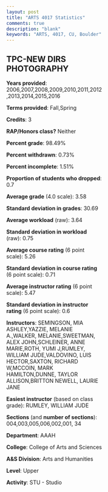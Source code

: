 ```yaml
---
layout: post
title: "ARTS 4017 Statistics"
comments: true
description: "blank"
keywords: "ARTS, 4017, CU, Boulder"
--- 
```

<head>
<script src="https://ajax.googleapis.com/ajax/libs/jquery/2.1.3/jquery.min.js"></script>
<script src="https://dl.dropboxusercontent.com/s/pc42nxpaw1ea4o9/highcharts.js?dl=0"></script>
<!-- <script src="../assets/js/highcharts.js"></script> -->
<style type="text/css">@font-face {
	font-family: "Bebas Neue";
	src: url(https://www.filehosting.org/file/details/544349/BebasNeue%20Regular.otf) format("opentype");
	}
	h1.Bebas { 
		font-family: "Bebas Neue", Verdana, Tahoma;
	}
</style>
</head>
<body>
	<div id="container" style="float: right; width: 45%; height: 88%; margin-left: 2.5%; margin-right: 2.5%;"></div>
	<script language="JavaScript">
		$(document).ready(function() {
		var chart = {type: 'column'};
		var title = {text: 'Grade Distribution'};
		var xAxis = {categories: ['A','B','C','D','F'],crosshair: true};
		var yAxis = {min: 0,title: {text: 'Percentage'}};
		var tooltip = {headerFormat: '<center><b><span style="font-size:20px">{point.key}</span></b></center>',
		               pointFormat: '<td style="padding:0"><b>{point.y:.1f}%</b></td>',
		               footerFormat: '</table>',shared: true,useHTML: true};
		var plotOptions = {column: {pointPadding: 0.0,borderWidth: 0}};  
		var credits = {enabled: false};var series= [{name: 'Percent',data: [73.49,19.76,4.34,0.72,1.69,]}];
		var json = {};
		json.chart = chart;
		json.title = title;
		json.tooltip = tooltip;
		json.xAxis = xAxis;
		json.yAxis = yAxis;  
		json.series = series;
		json.plotOptions = plotOptions;  
		json.credits = credits;
		$('#container').highcharts(json);
	});
	</script>
</body>
			   
## TPC-NEW DIRS PHOTOGRAPHY

**Years provided**: 2006,2007,2008,2009,2010,2011,2012,2013,2014,2015,2016

**Terms provided**: Fall,Spring

**Credits**: 3

**RAP/Honors class?** Neither

**Percent grade**: 98.49%

**Percent withdrawn**: 0.73%

**Percent incomplete**: 1.51%

**Proportion of students who dropped**: 0.7

**Average grade** (4.0 scale): 3.58

**Standard deviation in grades**: 30.69

**Average workload** (raw): 3.64

**Standard deviation in workload** (raw): 0.75

**Average course rating** (6 point scale): 5.26

**Standard deviation in course rating** (6 point scale): 0.71

**Average instructor rating** (6 point scale): 5.47

**Standard deviation in instructor rating** (6 point scale): 0.6

**Instructors**: SEMINGSON, MIA ASHLEY,YAZZIE, MELANIE A.,WALKER, MELANIE,SWEETMAN, ALEX JOHN,SCHLEINER, ANNE MARIE,ROTH, YUMI J,RUMLEY, WILLIAM JUDE,VALDOVINO, LUIS HECTOR,SAXTON, RICHARD W,MCCOIN, MARK HAMILTON,DUNNE, TAYLOR ALLISON,BRITTON NEWELL, LAURIE JANE

**Easiest instructor** (based on class grade): RUMLEY, WILLIAM JUDE

**Sections** (and **number of sections**): 004,003,005,006,002,001, 34

**Department**: AAAH

**College**: College of Arts and Sciences

**A&S Division**: Arts and Humanities

**Level**: Upper

**Activity**: STU - Studio